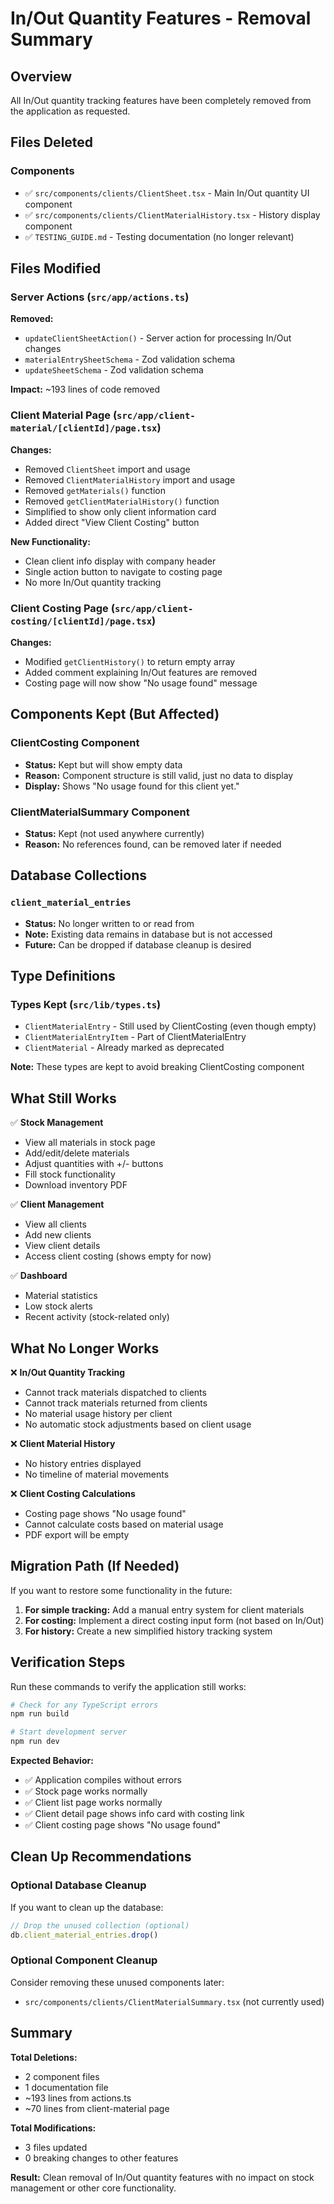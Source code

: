 # In/Out Quantity Features - Removal Summary

## Overview
All In/Out quantity tracking features have been completely removed from the application as requested.

## Files Deleted

### Components
- ✅ `src/components/clients/ClientSheet.tsx` - Main In/Out quantity UI component
- ✅ `src/components/clients/ClientMaterialHistory.tsx` - History display component
- ✅ `TESTING_GUIDE.md` - Testing documentation (no longer relevant)

## Files Modified

### Server Actions (`src/app/actions.ts`)
**Removed:**
- `updateClientSheetAction()` - Server action for processing In/Out changes
- `materialEntrySheetSchema` - Zod validation schema
- `updateSheetSchema` - Zod validation schema

**Impact:** ~193 lines of code removed

### Client Material Page (`src/app/client-material/[clientId]/page.tsx`)
**Changes:**
- Removed `ClientSheet` import and usage
- Removed `ClientMaterialHistory` import and usage
- Removed `getMaterials()` function
- Removed `getClientMaterialHistory()` function
- Simplified to show only client information card
- Added direct "View Client Costing" button

**New Functionality:**
- Clean client info display with company header
- Single action button to navigate to costing page
- No more In/Out quantity tracking

### Client Costing Page (`src/app/client-costing/[clientId]/page.tsx`)
**Changes:**
- Modified `getClientHistory()` to return empty array
- Added comment explaining In/Out features are removed
- Costing page will now show "No usage found" message

## Components Kept (But Affected)

### ClientCosting Component
- **Status:** Kept but will show empty data
- **Reason:** Component structure is still valid, just no data to display
- **Display:** Shows "No usage found for this client yet."

### ClientMaterialSummary Component
- **Status:** Kept (not used anywhere currently)
- **Reason:** No references found, can be removed later if needed

## Database Collections

### `client_material_entries`
- **Status:** No longer written to or read from
- **Note:** Existing data remains in database but is not accessed
- **Future:** Can be dropped if database cleanup is desired

## Type Definitions

### Types Kept (`src/lib/types.ts`)
- `ClientMaterialEntry` - Still used by ClientCosting (even though empty)
- `ClientMaterialEntryItem` - Part of ClientMaterialEntry
- `ClientMaterial` - Already marked as deprecated

**Note:** These types are kept to avoid breaking ClientCosting component

## What Still Works

✅ **Stock Management**
- View all materials in stock page
- Add/edit/delete materials
- Adjust quantities with +/- buttons
- Fill stock functionality
- Download inventory PDF

✅ **Client Management**
- View all clients
- Add new clients
- View client details
- Access client costing (shows empty for now)

✅ **Dashboard**
- Material statistics
- Low stock alerts
- Recent activity (stock-related only)

## What No Longer Works

❌ **In/Out Quantity Tracking**
- Cannot track materials dispatched to clients
- Cannot track materials returned from clients
- No material usage history per client
- No automatic stock adjustments based on client usage

❌ **Client Material History**
- No history entries displayed
- No timeline of material movements

❌ **Client Costing Calculations**
- Costing page shows "No usage found"
- Cannot calculate costs based on material usage
- PDF export will be empty

## Migration Path (If Needed)

If you want to restore some functionality in the future:

1. **For simple tracking:** Add a manual entry system for client materials
2. **For costing:** Implement a direct costing input form (not based on In/Out)
3. **For history:** Create a new simplified history tracking system

## Verification Steps

Run these commands to verify the application still works:

```bash
# Check for any TypeScript errors
npm run build

# Start development server
npm run dev
```

**Expected Behavior:**
- ✅ Application compiles without errors
- ✅ Stock page works normally
- ✅ Client list page works normally
- ✅ Client detail page shows info card with costing link
- ✅ Client costing page shows "No usage found"

## Clean Up Recommendations

### Optional Database Cleanup
If you want to clean up the database:

```javascript
// Drop the unused collection (optional)
db.client_material_entries.drop()
```

### Optional Component Cleanup
Consider removing these unused components later:
- `src/components/clients/ClientMaterialSummary.tsx` (not currently used)

## Summary

**Total Deletions:**
- 2 component files
- 1 documentation file
- ~193 lines from actions.ts
- ~70 lines from client-material page

**Total Modifications:**
- 3 files updated
- 0 breaking changes to other features

**Result:** Clean removal of In/Out quantity features with no impact on stock management or other core functionality.
